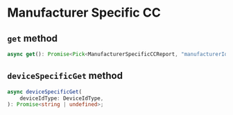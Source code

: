 # Manufacturer Specific CC

## `get` method

```ts
async get(): Promise<Pick<ManufacturerSpecificCCReport, "manufacturerId" | "productType" | "productId"> | undefined>;
```

## `deviceSpecificGet` method

```ts
async deviceSpecificGet(
	deviceIdType: DeviceIdType,
): Promise<string | undefined>;
```
